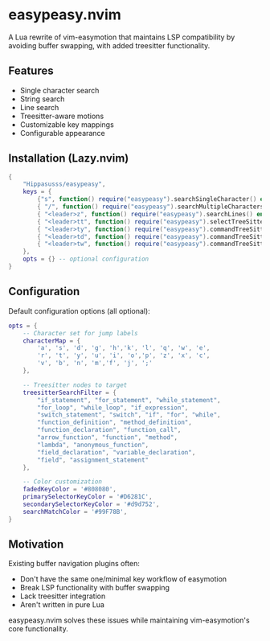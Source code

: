 # easypeasy.nvim

A Lua rewrite of vim-easymotion that maintains LSP compatibility by avoiding buffer swapping, with added treesitter functionality.

## Features

- Single character search
- String search 
- Line search 
- Treesitter-aware motions
- Customizable key mappings
- Configurable appearance

## Installation (Lazy.nvim)

```lua
{
    "Hippasusss/easypeasy",
    keys = {
        {"s", function() require("easypeasy").searchSingleCharacter() end, mode = {"n","v"}},
        { "/", function() require("easypeasy").searchMultipleCharacters() end},
        { "<leader>z", function() require("easypeasy").searchLines() end, mode = {"n","v"}},
        { "<leader>tt", function() require("easypeasy").selectTreeSitter() end, mode = {"n"}},
        { "<leader>ty", function() require("easypeasy").commandTreeSitter('y') end, mode = {"n"}},
        { "<leader>td", function() require("easypeasy").commandTreeSitter('d') end, mode = {"n"}},
        { "<leader>tw", function() require("easypeasy").commandTreeSitter('gc', false) end, mode = {"n"}},
    },
    opts = {} -- optional configuration
}
```

## Configuration

Default configuration options (all optional):

```lua
opts = {
    -- Character set for jump labels
    characterMap = {
        'a', 's', 'd', 'g', 'h','k', 'l', 'q', 'w', 'e',
        'r', 't', 'y', 'u', 'i', 'o','p', 'z', 'x', 'c',
        'v', 'b', 'n', 'm','f', 'j', ';'
    },

    -- Treesitter nodes to target
    treesitterSearchFilter = {
        "if_statement", "for_statement", "while_statement",
        "for_loop", "while_loop", "if_expression",
        "switch_statement", "switch", "if", "for", "while",
        "function_definition", "method_definition",
        "function_declaration", "function_call",
        "arrow_function", "function", "method",
        "lambda", "anonymous_function",
        "field_declaration", "variable_declaration",
        "field", "assignment_statement"
    },

    -- Color customization
    fadedKeyColor = '#808080',
    primarySelectorKeyColor = '#D6281C',
    secondarySelectorKeyColor = '#d9d752',
    searchMatchColor = '#99F78B',
}
```

## Motivation

Existing buffer navigation plugins often:
- Don't have the same one/minimal key workflow of easymotion
- Break LSP functionality with buffer swapping
- Lack treesitter integration
- Aren't written in pure Lua

easypeasy.nvim solves these issues while maintaining vim-easymotion's core functionality.
